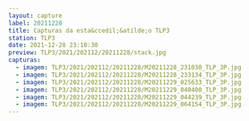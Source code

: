 ```yaml
---
layout: capture
label: 20211228
title: Capturas da esta&ccedil;&atilde;o TLP3
station: TLP3
date: 2021-12-28 23:10:30
preview: TLP3/2021/202112/20211228/stack.jpg
capturas:
  - imagem: TLP3/2021/202112/20211228/M20211228_231030_TLP_3P.jpg
  - imagem: TLP3/2021/202112/20211228/M20211228_233134_TLP_3P.jpg
  - imagem: TLP3/2021/202112/20211228/M20211229_025633_TLP_3P.jpg
  - imagem: TLP3/2021/202112/20211228/M20211229_040400_TLP_3P.jpg
  - imagem: TLP3/2021/202112/20211228/M20211229_044239_TLP_3P.jpg
  - imagem: TLP3/2021/202112/20211228/M20211229_064154_TLP_3P.jpg
---
```

